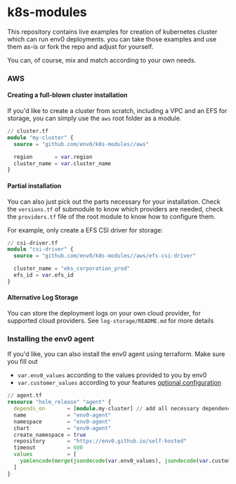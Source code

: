 # k8s-modules
This repository contains live examples for creation of kubernetes cluster which can run env0 deployments.
you can take those examples and use them as-is or fork the repo and adjust for yourself.

You can, of course, mix and match according to your own needs.

### AWS 
#### Creating a full-blown cluster installation
If you'd like to create a cluster from scratch, including a VPC and an EFS for storage, you can simply use the `aws` root folder as a module.
```terraform
// cluster.tf
module "my-cluster" {
  source = "github.com/env0/k8s-modules//aws"

  region       = var.region
  cluster_name = var.cluster_name
}
``` 
#### Partial installation
You can also just pick out the parts necessary for your installation.
Check the `versions.tf` of submodule to know which providers are needed, check the `providers.tf` file of the root module to know how to configure them.
 
For example, only create a EFS CSI driver for storage:
```terraform
// csi-driver.tf
module "csi-driver" {
  source = "github.com/env0/k8s-modules//aws/efs-csi-driver"

  cluster_name = "eks_corporation_prod"
  efs_id = var.efs_id
}
```

#### Alternative Log Storage
You can store the deployment logs on your own cloud provider, for supported cloud providers. See `log-storage/README.md` for more details
### Installing the env0 agent
If you'd like, you can also install the env0 agent using terraform.
Make sure you fill out 
* `var.env0_values` according to the values provided to you by env0
* `var.customer_values` according to your features [optional configuration](https://docs.env0.com/docs/self-hosted-kubernetes-agent#customoptional-configuration) 
```terraform
// agent.tf
resource "helm_release" "agent" {
  depends_on       = [module.my-cluster] // add all necessary dependencies here 
  name             = "env0-agent"
  namespace        = "env0-agent"
  chart            = "env0-agent"
  create_namespace = true
  repository       = "https://env0.github.io/self-hosted"
  timeout          = 600
  values           = [
    yamlencode(merge(jsondecode(var.env0_values), jsondecode(var.customer_values)))
  ]
}
```

